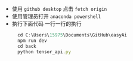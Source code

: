 * 使用 `github desktop` 点击  `fetch origin`
* 使用管理员打开 `anaconda powershell`
* 执行下面代码 一行一行的执行
  ```javascript
    cd C:\Users\15975\Documents\GitHub\easyAi
    npm run dev
    cd back
    python tensor_api.py
  ```